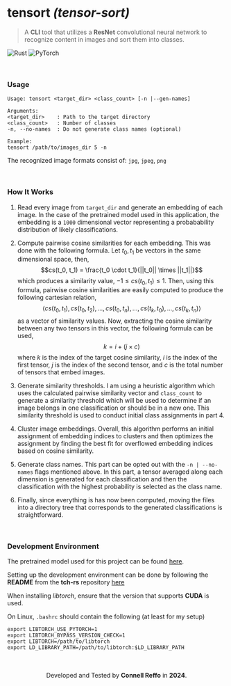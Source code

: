 # tensort *(tensor-sort)*
> A **CLI** tool that utilizes a **ResNet** convolutional neural network to recognize content in images and sort them into classes.

![Rust](https://img.shields.io/badge/rust-%23000000.svg?style=for-the-badge&logo=rust&logoColor=white)
![PyTorch](https://img.shields.io/badge/PyTorch-%23EE4C2C.svg?style=for-the-badge&logo=PyTorch&logoColor=white)

<br />

### Usage
```
Usage: tensort <target_dir> <class_count> [-n |--gen-names]

Arguments:
<target_dir>    : Path to the target directory
<class_count>   : Number of classes
-n, --no-names  : Do not generate class names (optional)

Example:
tensort /path/to/images_dir 5 -n
```

The recognized image formats consist of:
`jpg`, `jpeg`, `png`

<br />

### How It Works
1. Read every image from `target_dir` and generate an embedding of each image. In the case of the pretrained model used in this application, the embedding is a `1000` dimensional vector representing a probabability distribution of likely classifications.

2. Compute pairwise cosine similarities for each embedding. This was done with the following formula. Let $t_0,  t_1$ be vectors in the same dimensional space, then, $$cs(t_0,  t_1) = \frac{t_0 \cdot t_1}{||t_0|| \times ||t_1||}$$ which produces a similarity value, $-1 \leq cs(t_0,  t_1) \leq 1$. Then, using this formula, pairwise cosine similarities are easily computed to produce the following cartesian relation, $$\langle  cs(t_0,  t_1),  cs(t_0,  t_2),  ...,  cs(t_0,  t_n),  ...,  cs(t_k,  t_0),  ...,  cs(t_k,  t_n)  \rangle$$ as a vector of similarity values. Now, extracting the cosine similarity between any two tensors in this vector, the following formula can be used, $$k = i + (j \times c)$$ where $k$ is the index of the target cosine similarity, $i$ is the index of the first tensor, $j$ is the index of the second tensor, and $c$ is the total number of tensors that embed images.

3. Generate similarity thresholds. I am using a heuristic algorithm which uses the calculated pairwise similarity vector and `class_count` to generate a similarity threshold which will be used to determine if an image belongs in one classification or should be in a new one. This similarity threshold is used to conduct initial class assignments in part 4.

4. Cluster image embeddings. Overall, this algorithm performs an initial assignment of embedding indices to clusters and then optimizes the assignment by finding the best fit for overflowed embedding indices based on cosine similarity.

5. Generate class names. This part can be opted out with the `-n | --no-names` flags mentioned above. In this part, a tensor averaged along each dimension is generated for each classification and then the classification with the highest probability is selected as the class name.

6. Finally, since everything is has now been computed, moving the files into a directory tree that corresponds to the generated classifications is straightforward.

<br />

### Development Environment
The pretrained model used for this project can be found <a href="https://github.com/LaurentMazare/tch-rs/releases/download/mw/resnet18.ot">here</a>.

Setting up the development environment can be done by following the **README** from the **tch-rs** repository <a href="https://github.com/LaurentMazare/tch-rs">here</a>

When installing *libtorch*, ensure that the version that supports **CUDA** is used.

On Linux, `.bashrc` should contain the following (at least for my setup)
```
export LIBTORCH_USE_PYTORCH=1
export LIBTORCH_BYPASS_VERSION_CHECK=1
export LIBTORCH=/path/to/libtorch
export LD_LIBRARY_PATH=/path/to/libtorch:$LD_LIBRARY_PATH
```

<br />
<br />

<div align="center">
  Developed and Tested by <b>Connell Reffo</b> in <b>2024</b>.
</div>
